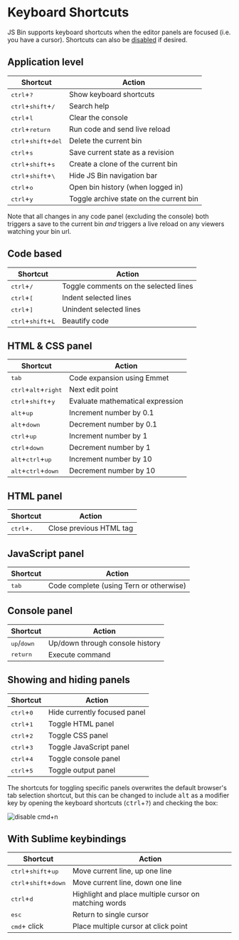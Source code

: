 # Keyboard Shortcuts

JS Bin supports keyboard shortcuts when the editor panels are focused (i.e. you have a cursor). Shortcuts can also be [disabled](/help/disabling-all-keyboard-shortcuts) if desired.

## Application level

|Shortcut|Action|
|---|---|
|<kbd>ctrl</kbd>+<kbd>?</kbd>|Show keyboard shortcuts|
|<kbd class="same">ctrl</kbd>+<kbd>shift</kbd>+<kbd>/</kbd>|Search help|
|<kbd class="same">ctrl</kbd>+<kbd>l</kbd>|Clear the console|
|<kbd>ctrl</kbd>+<kbd>return</kbd>|Run code and send live reload|
|<kbd>ctrl</kbd>+<kbd>shift</kbd>+<kbd>del</kbd>|Delete the current bin|
|<kbd>ctrl</kbd>+<kbd>s</kbd>|Save current state as a revision|
|<kbd>ctrl</kbd>+<kbd>shift</kbd>+<kbd>s</kbd>|Create a clone of the current bin|
|<kbd>ctrl</kbd>+<kbd>shift</kbd>+<kbd>&bsol;</kbd>|Hide JS Bin navigation bar|
|<kbd>ctrl</kbd>+<kbd>o</kbd>|Open bin history (when logged in)|
|<kbd>ctrl</kbd>+<kbd>y</kbd>|Toggle archive state on the current bin|

Note that all changes in any code panel (excluding the console) both triggers a save to the current bin *and* triggers a live reload on any viewers watching your bin url.

## Code based

|Shortcut|Action|
|---|---|
|<kbd>ctrl</kbd>+<kbd>/</kbd>|Toggle comments on the selected lines|
|<kbd>ctrl</kbd>+<kbd>[</kbd>|Indent selected lines|
|<kbd>ctrl</kbd>+<kbd>]</kbd>|Unindent selected lines|
|<kbd>ctrl</kbd>+<kbd>shift</kbd>+<kbd>L</kbd>|Beautify code|

## HTML & CSS panel

|Shortcut|Action|
|---|---|
|<kbd>tab</kbd>|Code expansion using Emmet|
|<kbd class="same">ctrl</kbd>+<kbd>alt</kbd>+<kbd>right</kbd>|Next edit point|
|<kbd class="same">ctrl</kbd>+<kbd>shift</kbd>+<kbd>y</kbd>|Evaluate mathematical expression|
|<kbd>alt</kbd>+<kbd>up</kbd>|Increment number by 0.1|
|<kbd>alt</kbd>+<kbd>down</kbd>|Decrement number by 0.1|
|<kbd class="same">ctrl</kbd>+<kbd>up</kbd>|Increment number by 1|
|<kbd class="same">ctrl</kbd>+<kbd>down</kbd>|Decrement number by 1|
|<kbd>alt</kbd>+<kbd class="same">ctrl</kbd>+<kbd>up</kbd>|Increment number by 10|
|<kbd>alt</kbd>+<kbd class="same">ctrl</kbd>+<kbd>down</kbd>|Decrement number by 10|

## HTML panel

|Shortcut|Action|
|---|---|
|<kbd>ctrl</kbd>+<kbd>.</kbd>|Close previous HTML tag|

## JavaScript panel

|Shortcut|Action|
|---|---|
|<kbd>tab</kbd>|Code complete (using Tern or otherwise)|

## Console panel

|Shortcut|Action|
|---|---|
|<kbd>up</kbd>/<kbd>down</kbd>|Up/down through console history|
|<kbd>return</kbd>|Execute command|


## Showing and hiding panels

|Shortcut|Action|
|---|---|
|<kbd>ctrl</kbd>+<kbd>0</kbd>|Hide currently focused panel|
|<kbd>ctrl</kbd>+<kbd>1</kbd>|Toggle HTML panel|
|<kbd>ctrl</kbd>+<kbd>2</kbd>|Toggle CSS panel|
|<kbd>ctrl</kbd>+<kbd>3</kbd>|Toggle JavaScript panel|
|<kbd>ctrl</kbd>+<kbd>4</kbd>|Toggle console panel|
|<kbd>ctrl</kbd>+<kbd>5</kbd>|Toggle output panel|

The shortcuts for toggling specific panels overwrites the default browser's tab selection shortcut, but this can be changed to include <kbd>alt</kbd> as a modifier key by opening the keyboard shortcuts (<kbd>ctrl</kbd>+<kbd>?</kbd>) and checking the box:

![disable cmd+n](/images/disable-cmd-n.png)

## With Sublime keybindings

|Shortcut|Action|
|---|---|
|<kbd>ctrl</kbd>+<kbd>shift</kbd>+<kbd>up</kbd>|Move current line, up one line|
|<kbd>ctrl</kbd>+<kbd>shift</kbd>+<kbd>down</kbd>|Move current line, down one line|
|<kbd>ctrl</kbd>+<kbd>d</kbd>|Highlight and place multiple cursor on matching words|
|<kbd>esc</kbd>|Return to single cursor|
|<kbd>cmd</kbd>+ click|Place multiple cursor at click point|
